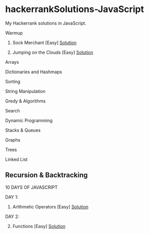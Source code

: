 # hackerrankSolutions-JavaScript
My Hackerrank solutions in JavaScript. 

Warmup

1. Sock Merchant [Easy]                                                              [Solution](https://github.com/marlona/hackerrankSolutions-JavaScript/blob/master/Warmup/sockmerchant.js)

2. Jumping on the Clouds [Easy]                                                              [Solution](https://github.com/marlona/hackerrankSolutions-JavaScript/blob/master/Warmup/clouds.js)



Arrays


Dictionaries and Hashmaps


Sorting


String Manipulation


Gredy & Algorithms


Search


Dynamic Programming


Stacks & Queues


Graphs


Trees


Linked List


Recursion & Backtracking
-------------------------------------------------------------------------------------------------

10 DAYS OF JAVASCRIPT

DAY 1:

1. Arithmetic Operators [Easy]                                                              [Solution](https://github.com/Marlona/hackerrankSolutions-JavaScript/tree/master/10DaysofJS/Day1/ArithmeticOperators.js)

DAY 2:

2. Functions [Easy]                                                              [Solution](https://github.com/Marlona/hackerrankSolutions-JavaScript/blob/master/10DaysofJS/Day2/Functions.js)
